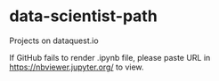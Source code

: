 # data-scientist-path
Projects on dataquest.io

If GitHub fails to render .ipynb file, please paste URL in https://nbviewer.jupyter.org/ to view.
